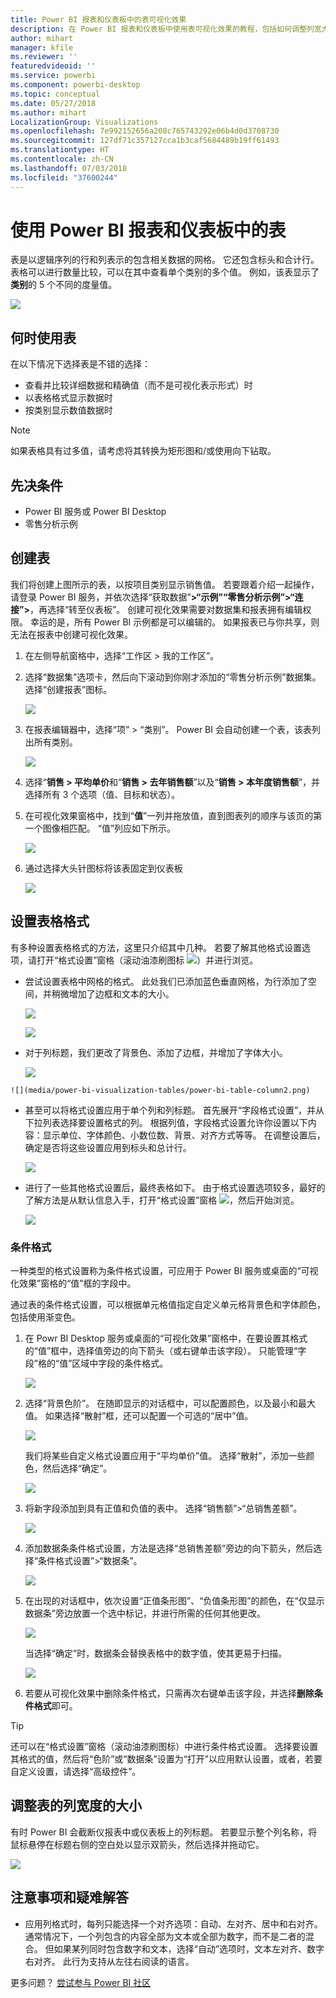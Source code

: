 ```yaml
---
title: Power BI 报表和仪表板中的表可视化效果
description: 在 Power BI 报表和仪表板中使用表可视化效果的教程，包括如何调整列宽大小。
author: mihart
manager: kfile
ms.reviewer: ''
featuredvideoid: ''
ms.service: powerbi
ms.component: powerbi-desktop
ms.topic: conceptual
ms.date: 05/27/2018
ms.author: mihart
LocalizationGroup: Visualizations
ms.openlocfilehash: 7e992152656a208c765743292e06b4d0d3708730
ms.sourcegitcommit: 127df71c357127cca1b3caf5684489b19ff61493
ms.translationtype: HT
ms.contentlocale: zh-CN
ms.lasthandoff: 07/03/2018
ms.locfileid: "37600244"
---
```

# <a name="working-with-tables-in-power-bi-reports-and-dashboards"></a>使用 Power BI 报表和仪表板中的表
表是以逻辑序列的行和列表示的包含相关数据的网格。 它还包含标头和合计行。 表格可以进行数量比较，可以在其中查看单个类别的多个值。 例如，该表显示了**类别**的 5 个不同的度量值。

![](media/power-bi-visualization-tables/table.png)

## <a name="when-to-use-a-table"></a>何时使用表
在以下情况下选择表是不错的选择：

* 查看并比较详细数据和精确值（而不是可视化表示形式）时
* 以表格格式显示数据时
* 按类别显示数值数据时   

> [!NOTE]
> 如果表格具有过多值，请考虑将其转换为矩形图和/或使用向下钻取。

## <a name="prerequisites"></a>先决条件
- Power BI 服务或 Power BI Desktop
- 零售分析示例

## <a name="create-a-table"></a>创建表
我们将创建上图所示的表，以按项目类别显示销售值。 若要跟着介绍一起操作，请登录 Power BI 服务，并依次选择“获取数据”**\>“示例”“零售分析示例”>“连接”\>**，再选择“转至仪表板”。 创建可视化效果需要对数据集和报表拥有编辑权限。 幸运的是，所有 Power BI 示例都是可以编辑的。 如果报表已与你共享，则无法在报表中创建可视化效果。

1. 在左侧导航窗格中，选择“工作区 > 我的工作区”。    
2. 选择“数据集”选项卡，然后向下滚动到你刚才添加的“零售分析示例”数据集。  选择“创建报表”图标。

    ![](media/power-bi-visualization-tables/power-bi-create-report.png)
2. 在报表编辑器中，选择“项” > “类别”。  Power BI 会自动创建一个表，该表列出所有类别。

    ![](media/power-bi-visualization-tables/power-bi-table1.png)
3. 选择“**销售 > 平均单价**和“**销售 > 去年销售额**”以及“**销售 > 本年度销售额**”，并选择所有 3 个选项（值、目标和状态）。   
4. 在可视化效果窗格中，找到“**值**”一列并拖放值，直到图表列的顺序与该页的第一个图像相匹配。  “值”列应如下所示。

    ![](media/power-bi-visualization-tables/power-bi-table2.png)
5. 通过选择大头针图标将该表固定到仪表板  

     ![](media/power-bi-visualization-tables/pbi_pintile.png)

## <a name="format-the-table"></a>设置表格格式
有多种设置表格格式的方法，这里只介绍其中几种。 若要了解其他格式设置选项，请打开“格式设置”窗格（滚动油漆刷图标 ![](media/power-bi-visualization-tables/power-bi-format.png)）并进行浏览。

* 尝试设置表格中网格的格式。 此处我们已添加蓝色垂直网格，为行添加了空间，并稍微增加了边框和文本的大小。

    ![](media/power-bi-visualization-tables/power-bi-table-gridnew.png)

    ![](media/power-bi-visualization-tables/power-bi-table-grid3.png)
* 对于列标题，我们更改了背景色、添加了边框，并增加了字体大小。 

    ![](media/power-bi-visualization-tables/power-bi-table-column-headers.png)


~~~
![](media/power-bi-visualization-tables/power-bi-table-column2.png)
~~~

* 甚至可以将格式设置应用于单个列和列标题。 首先展开“字段格式设置”，并从下拉列表选择要设置格式的列。 根据列值，字段格式设置允许你设置以下内容：显示单位、字体颜色、小数位数、背景、对齐方式等等。 在调整设置后，确定是否将这些设置应用到标头和总计行。

    ![](media/power-bi-visualization-tables/power-bi-field-formatting.png)

* 进行了一些其他格式设置后，最终表格如下。 由于格式设置选项较多，最好的了解方法是从默认信息入手，打开“格式设置”窗格 ![](media/power-bi-visualization-tables/power-bi-format.png)，然后开始浏览。 

    ![](media/power-bi-visualization-tables/power-bi-table-format.png)

### <a name="conditional-formatting"></a>条件格式
一种类型的格式设置称为条件格式设置，可应用于 Power BI 服务或桌面的“可视化效果”窗格的“值”框的字段中。 

通过表的条件格式设置，可以根据单元格值指定自定义单元格背景色和字体颜色，包括使用渐变色。 

1. 在 Powr BI Desktop 服务或桌面的“可视化效果”窗格中，在要设置其格式的“值”框中，选择值旁边的向下箭头（或右键单击该字段）。 只能管理“字段”格的“值”区域中字段的条件格式。

    ![](media/power-bi-visualization-tables/power-bi-conditional-formatting-background.png)
2. 选择“背景色阶”。 在随即显示的对话框中，可以配置颜色，以及最小和最大值。 如果选择“散射”框，还可以配置一个可选的“居中”值。

    ![](media/power-bi-visualization-tables/power-bi-conditional-formatting-background2.png)

    我们将某些自定义格式设置应用于“平均单价”值。 选择“散射”，添加一些颜色，然后选择“确定”。 

    ![](media/power-bi-visualization-tables/power-bi-conditional-formatting-data-background.png)
3. 将新字段添加到具有正值和负值的表中。  选择“销售额”>“总销售差额”。 

    ![](media/power-bi-visualization-tables/power-bi-conditional-formatting2.png)
4. 添加数据条条件格式设置，方法是选择“总销售差额”旁边的向下箭头，然后选择“条件格式设置”>“数据条”。

    ![](media/power-bi-visualization-tables/power-bi-conditional-formatting-data-bars.png)
5. 在出现的对话框中，依次设置“正值条形图”、“负值条形图”的颜色，在“仅显示数据条”旁边放置一个选中标记，并进行所需的任何其他更改。

    ![](media/power-bi-visualization-tables/power-bi-data-bars.png)

    当选择“确定”时，数据条会替换表格中的数字值，使其更易于扫描。

    ![](media/power-bi-visualization-tables/power-bi-conditional-formatting-data-bars2.png)
6. 若要从可视化效果中删除条件格式，只需再次右键单击该字段，并选择**删除条件格式**即可。

> [!TIP]
> 还可以在“格式设置”窗格（滚动油漆刷图标）中进行条件格式设置。 选择要设置其格式的值，然后将“色阶”或“数据条”设置为“打开”以应用默认设置，或者，若要自定义设置，请选择“高级控件”。
> 
> 

## <a name="adjust-the-column-width-of-a-table"></a>调整表的列宽度的大小
有时 Power BI 会截断仪报表中或仪表板上的列标题。 若要显示整个列名称，将鼠标悬停在标题右侧的空白处以显示双箭头，然后选择并拖动它。

![](media/power-bi-visualization-tables/resizetable.gif)

## <a name="considerations-and-troubleshooting"></a>注意事项和疑难解答
* 应用列格式时，每列只能选择一个对齐选项：自动、左对齐、居中和右对齐。 通常情况下，一个列包含的内容全部为文本或全部为数字，而不是二者的混合。 但如果某列同时包含数字和文本，选择“自动”选项时，文本左对齐、数字右对齐。 此行为支持从左往右阅读的语言。   

更多问题？ [尝试参与 Power BI 社区](http://community.powerbi.com/)


